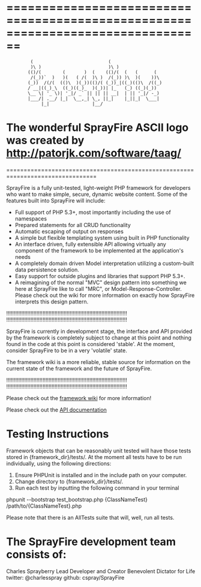 ================================================================================
================================================================================
             (                            (
             )\ )                         )\ )
            (()/(        (       )  (    (()/(  (   (      (
             /(_))`  )   )(   ( /(  )\ )  /(_)) )\  )(    ))\
            (_))  /(/(  (()\  )(_))(()/( (_))_|((_)(()\  /((_)
            / __|((_)_\  ((_)((_)_  )(_))| |_   (_) ((_)(_))
            \__ \| '_ \)| '_|/ _` || || || __|  | || '_|/ -_)
            |___/| .__/ |_|  \__,_| \_, ||_|    |_||_|  \___|
                 |_|                |__/

The wonderful SprayFire ASCII logo was created by http://patorjk.com/software/taag/
================================================================================
================================================================================

SprayFire is a fully unit-tested, light-weight PHP framework for developers who
want to make simple, secure, dynamic website content.  Some of the features built
into SprayFire will include:

- Full support of PHP 5.3+, most importantly including the use of namespaces
- Prepared statements for all CRUD functionality
- Automatic escaping of output on responses
- A simple but flexible templating system using built in PHP functionality
- An interface driven, fully extensible API allowing virtually any component of
the framework to be implemented at the application's needs
- A completely domain driven Model interpretation utilizing a custom-built data
persistence solution.
- Easy support for outside plugins and libraries that support PHP 5.3+.
- A reimagining of the normal "MVC" design pattern into something we here at SprayFire
like to call "MRC", or Model-Response-Controller.  Please check out the wiki for
more information on exactly how SprayFire interprets this design pattern.

!!!!!!!!!!!!!!!!!!!!!!!!!!!!!!!!!!!!!!!!!!!!!!!!!!!!!!!!!!!!!!!!!!!!!!!!!!!!!!!!
!!!!!!!!!!!!!!!!!!!!!!!!!!!!!!!!!!!!!!!!!!!!!!!!!!!!!!!!!!!!!!!!!!!!!!!!!!!!!!!!

SprayFire is currently in development stage, the interface and API provided by the
framework is completely subject to change at this point and nothing found in the
code at this point is considered 'stable'.  At the moment, consider SprayFire to
be in a very 'volatile' state.

The framework wiki is a more reliable, stable source for information on the current
state of the framework and the future of SprayFire.

!!!!!!!!!!!!!!!!!!!!!!!!!!!!!!!!!!!!!!!!!!!!!!!!!!!!!!!!!!!!!!!!!!!!!!!!!!!!!!!!
!!!!!!!!!!!!!!!!!!!!!!!!!!!!!!!!!!!!!!!!!!!!!!!!!!!!!!!!!!!!!!!!!!!!!!!!!!!!!!!!


Please check out the [framework wiki](https://github.com/cspray/SprayFire/wiki/) for more information!

Please check out the [API documentation](https://cspray.github.com/SprayFire)

Testing Instructions
================================================================================
Framework objects that can be reasonably unit tested will have those tests stored
in {framework_dir}/tests/.  At the moment all tests have to be run individually,
using the following directions:

1. Ensure PHPUnit is installed and in the include path on your computer.
2. Change directory to {framework_dir}/tests/.
3. Run each test by inputting the following command in your terminal

phpunit --bootstrap test_bootstrap.php {ClassNameTest} /path/to/{ClassNameTest}.php

Please note that there is an AllTests suite that will, well, run all tests.

The SprayFire development team consists of:
================================================================================

Charles Sprayberry
Lead Developer and Creator
Benevolent Dictator for Life
twitter: @charlesspray
github: cspray/SprayFire